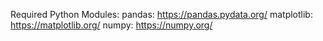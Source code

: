 Required Python Modules:
pandas: https://pandas.pydata.org/
matplotlib: https://matplotlib.org/
numpy: https://numpy.org/
